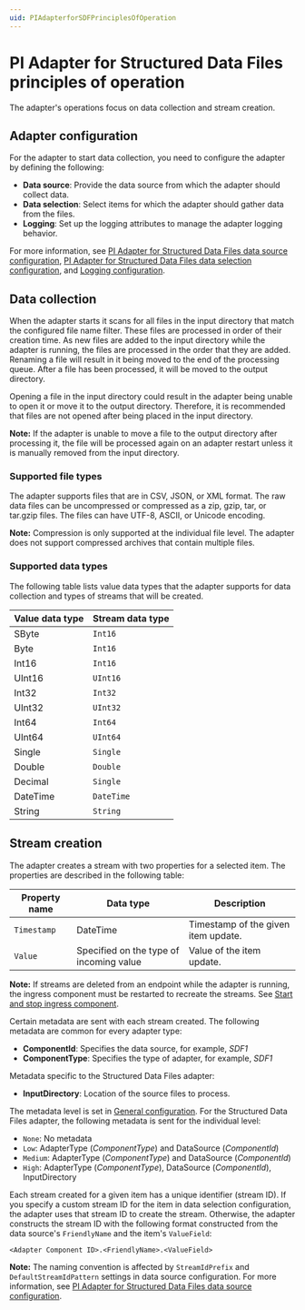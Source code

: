 ```yaml
---
uid: PIAdapterforSDFPrinciplesOfOperation
---
```


# PI Adapter for Structured Data Files principles of operation

The adapter's operations focus on data collection and stream creation.

## Adapter configuration

For the adapter to start data collection, you need to configure the adapter by defining the following:

- **Data source**: Provide the data source from which the adapter should collect data.
- **Data selection**: Select items for which the adapter should gather data from the files.
- **Logging**: Set up the logging attributes to manage the adapter logging behavior.

For more information, see [PI Adapter for Structured Data Files data source configuration](xref:PIAdapterforSDFDataSourceConfiguration), [PI Adapter for Structured Data Files data selection configuration](xref:PIAdapterforSDFtDataSelectionConfiguration), and [Logging configuration](xref:LoggingConfiguration).

## Data collection

When the adapter starts it scans for all files in the input directory that match the configured file name filter. These files are processed in order of their creation time. As new files are added to the input directory while the adapter is running, the files are processed in the order that they are added. Renaming a file will result in it being moved to the end of the processing queue. After a file has been processed, it will be moved to the output directory. 

Opening a file in the input directory could result in the adapter being unable to open it or move it to the output directory. Therefore, it is recommended that files are not opened after being placed in the input directory.

**Note:** If the adapter is unable to move a file to the output directory after processing it, the file will be processed again on an adapter restart unless it is manually removed from the input directory.

### Supported file types

The adapter supports files that are in CSV, JSON, or XML format. The raw data files can be uncompressed or compressed as a zip, gzip, tar, or tar.gzip files. The files can have UTF-8, ASCII, or Unicode encoding.

**Note:** Compression is only supported at the individual file level. The adapter does not support compressed archives that contain multiple files.

### Supported data types

The following table lists value data types that the adapter supports for data collection and types of streams that will be created.

| Value data type | Stream data type |
|-----------------|------------------|
| SByte     | `Int16`  |
| Byte     | `Int16`  |
| Int16     | `Int16`  |
| UInt16     | `UInt16`  |
| Int32     | `Int32`  |
| UInt32     | `UInt32`  |
| Int64     | `Int64`  |
| UInt64     | `UInt64`  |
| Single     | `Single`  |
| Double     | `Double`  |
| Decimal     | `Single`  |
| DateTime     | `DateTime`  |
| String     | `String`  |

## Stream creation

The adapter creates a stream with two properties for a selected item. The properties are described in the following table:

| Property name | Data type | Description |
|---------------|-----------|-------------|
| `Timestamp`     | DateTime  | Timestamp of the given item update. |
| `Value`         | Specified on the type of incoming value | Value of the item update. |

**Note:** If streams are deleted from an endpoint while the adapter is running, the ingress component must be restarted to recreate the streams. See [Start and stop ingress component](xref:StartAndStopIngressComponent).

Certain metadata are sent with each stream created.
The following metadata are common for every adapter type:

- **ComponentId**: Specifies the data source, for example, _SDF1_
- **ComponentType**: Specifies the type of adapter, for example, _SDF1_

Metadata specific to the Structured Data Files adapter:

- **InputDirectory**: Location of the source files to process.

The metadata level is set in [General configuration](xref:GeneralConfiguration). For the Structured Data Files adapter, the following metadata is sent for the individual level:

- `None`: No metadata
- `Low`: AdapterType (_ComponentType_) and DataSource (_ComponentId_)
- `Medium`: AdapterType (_ComponentType_) and DataSource (_ComponentId_)
- `High`: AdapterType (_ComponentType_), DataSource (_ComponentId_), InputDirectory

Each stream created for a given item has a unique identifier (stream ID). If you specify a custom stream ID for the item in data selection configuration, the adapter uses that stream ID to create the stream. Otherwise, the adapter constructs the stream ID with the following format constructed from the data source's `FriendlyName` and the item's `ValueField`:

```code
<Adapter Component ID>.<FriendlyName>.<ValueField>
```

**Note:** The naming convention is affected by `StreamIdPrefix` and `DefaultStreamIdPattern` settings in data source configuration. For more information, see [PI Adapter for Structured Data Files data source configuration](xref:PIAdapterforSDFDataSourceConfiguration).
